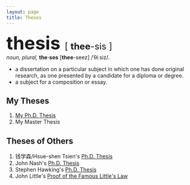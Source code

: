 ```yaml
---
layout: page
title: Theses
---
```


<b><font size="+8">thesis </font></b> <font size="+2">[ <b>thee</b>-sis ]</font>    
_noun, plural,_ **the·ses** [**thee**-seez] /ˈθi siz/.
+ a dissertation on a particular subject in which one has done original research, as one presented by a candidate for a diploma or degree.  
+ a subject for a composition or essay.

## My Theses
1. [My Ph.D. Thesis](./doc/theses/BinbinLi_PhD_Thesis.pdf)
2. My Master Thesis

## Theses of Others
1. 钱学森/Hsue-shen Tsien's [Ph.D. Thesis](./doc/theses/Tsien_hs_1938.pdf)
2. John Nash's [Ph.D. Thesis](./doc/thesis/Non-Cooperative_Games_Nash.pdf)
3. Stephen Hawking's [Ph.D. Thesis](./doc/thesis/PR-PHD-05437.pdf)
4. John Little's [Proof of the Famous Little's Law](./doc/thesis/Littles-Law.pdf)
